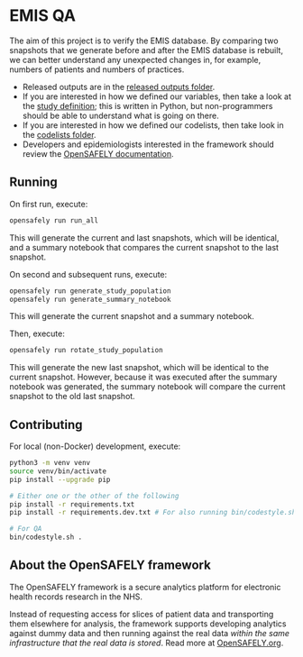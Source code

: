# EMIS QA

The aim of this project is to verify the EMIS database.
By comparing two snapshots that we generate before and after the EMIS database is rebuilt,
we can better understand any unexpected changes in, for example, numbers of patients and numbers of practices.

* Released outputs are in the [released outputs folder][].
* If you are interested in how we defined our variables,
  then take a look at the [study definition][];
  this is written in Python, but non-programmers should be able to understand what is going on there.
* If you are interested in how we defined our codelists,
  then take look in the [codelists folder][].
* Developers and epidemiologists interested in the framework should review the [OpenSAFELY documentation][].

## Running

On first run, execute:

```sh
opensafely run run_all
```

This will generate the current and last snapshots, which will be identical,
and a summary notebook that compares the current snapshot to the last snapshot.

On second and subsequent runs, execute:

```sh
opensafely run generate_study_population
opensafely run generate_summary_notebook
```

This will generate the current snapshot and a summary notebook.

Then, execute:

```sh
opensafely run rotate_study_population
```

This will generate the new last snapshot, which will be identical to the current snapshot.
However, because it was executed after the summary notebook was generated,
the summary notebook will compare the current snapshot to the old last snapshot.

## Contributing

For local (non-Docker) development, execute:

```sh
python3 -m venv venv
source venv/bin/activate
pip install --upgrade pip

# Either one or the other of the following
pip install -r requirements.txt
pip install -r requirements.dev.txt # For also running bin/codestyle.sh

# For QA
bin/codestyle.sh .
```

## About the OpenSAFELY framework

The OpenSAFELY framework is a secure analytics platform for electronic health records research in the NHS.

Instead of requesting access for slices of patient data and transporting them elsewhere for analysis,
the framework supports developing analytics against dummy data
and then running against the real data *within the same infrastructure that the real data is stored*.
Read more at [OpenSAFELY.org](https://opensafely.org).


[codelists folder]:codelists
[OpenSAFELY documentation]:https://docs.opensafely.org
[released outputs folder]:released_outputs
[study definition]:analysis/study_definition.py
